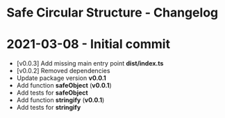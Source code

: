 # Safe Circular Structure - Changelog

# 2021-03-08 - Initial commit
  * [v0.0.3] Add missing main entry point **dist/index.ts**
  * [v0.0.2] Removed dependencies
  * Update package version **v0.0.1**
  * Add function **safeObject** (**v0.0.1**)
  * Add tests for **safeObject**
  * Add function **stringify**  (**v0.0.1**)
  * Add tests for **stringify**